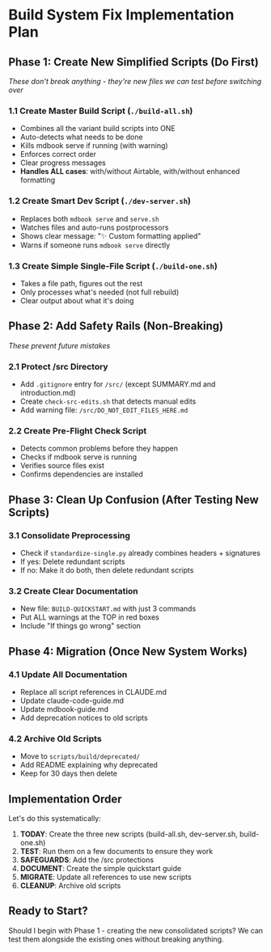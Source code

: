 # Build System Fix Implementation Plan

## Phase 1: Create New Simplified Scripts (Do First)
*These don't break anything - they're new files we can test before switching over*

### 1.1 Create Master Build Script (`./build-all.sh`)
- Combines all the variant build scripts into ONE
- Auto-detects what needs to be done
- Kills mdbook serve if running (with warning)
- Enforces correct order
- Clear progress messages
- **Handles ALL cases**: with/without Airtable, with/without enhanced formatting

### 1.2 Create Smart Dev Script (`./dev-server.sh`)
- Replaces both `mdbook serve` and `serve.sh`
- Watches files and auto-runs postprocessors
- Shows clear message: "✨ Custom formatting applied"
- Warns if someone runs `mdbook serve` directly

### 1.3 Create Simple Single-File Script (`./build-one.sh`)
- Takes a file path, figures out the rest
- Only processes what's needed (not full rebuild)
- Clear output about what it's doing

## Phase 2: Add Safety Rails (Non-Breaking)
*These prevent future mistakes*

### 2.1 Protect /src Directory
- Add `.gitignore` entry for `/src/` (except SUMMARY.md and introduction.md)
- Create `check-src-edits.sh` that detects manual edits
- Add warning file: `/src/DO_NOT_EDIT_FILES_HERE.md`

### 2.2 Create Pre-Flight Check Script
- Detects common problems before they happen
- Checks if mdbook serve is running
- Verifies source files exist
- Confirms dependencies are installed

## Phase 3: Clean Up Confusion (After Testing New Scripts)

### 3.1 Consolidate Preprocessing
- Check if `standardize-single.py` already combines headers + signatures
- If yes: Delete redundant scripts
- If no: Make it do both, then delete redundant scripts

### 3.2 Create Clear Documentation
- New file: `BUILD-QUICKSTART.md` with just 3 commands
- Put ALL warnings at the TOP in red boxes
- Include "If things go wrong" section

## Phase 4: Migration (Once New System Works)

### 4.1 Update All Documentation
- Replace all script references in CLAUDE.md
- Update claude-code-guide.md
- Update mdbook-guide.md
- Add deprecation notices to old scripts

### 4.2 Archive Old Scripts
- Move to `scripts/build/deprecated/`
- Add README explaining why deprecated
- Keep for 30 days then delete

## Implementation Order

Let's do this systematically:

1. **TODAY**: Create the three new scripts (build-all.sh, dev-server.sh, build-one.sh)
2. **TEST**: Run them on a few documents to ensure they work
3. **SAFEGUARDS**: Add the /src protections
4. **DOCUMENT**: Create the simple quickstart guide
5. **MIGRATE**: Update all references to use new scripts
6. **CLEANUP**: Archive old scripts

## Ready to Start?

Should I begin with Phase 1 - creating the new consolidated scripts? We can test them alongside the existing ones without breaking anything.